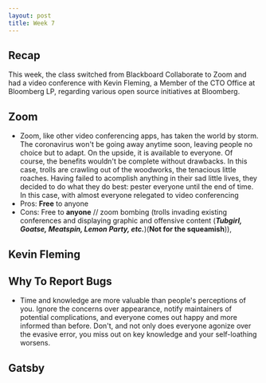 ```yaml
---
layout: post
title: Week 7
---
```

## Recap

This week, the class switched from Blackboard Collaborate to Zoom and had a video conference with Kevin Fleming, a  Member of the CTO Office at Bloomberg LP, regarding various open source initiatives at Bloomberg.
## Zoom
* Zoom, like other video conferencing apps, has taken the world by storm. The coronavirus won't be going away anytime soon, leaving people no choice but to adapt. On the upside, it is available to everyone. Of course, the benefits wouldn't be complete without drawbacks. In this case, trolls are crawling out of the woodworks, the tenacious little roaches. Having failed to acomplish anything in their sad little lives, they decided to do what they do best: pester everyone until the end of time. In this case, with almost everyone relegated to video conferencing
* Pros: __Free__ to anyone
* Cons: Free to __anyone__ // zoom bombing (trolls invading existing conferences and displaying graphic and offensive content (___Tubgirl, Goatse, Meatspin, Lemon Party, etc.___)(__Not for the squeamish__)), 
## Kevin Fleming 
## Why To Report Bugs
* Time and knowledge are more valuable than people's perceptions of you. Ignore the concerns over appearance, notify maintainers of potential complications, and everyone comes out happy and more informed than before. Don't, and not only does everyone agonize over the evasive error, you miss out on key knowledge and your self-loathing worsens.
## Gatsby
